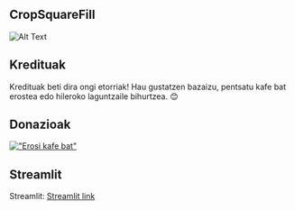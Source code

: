 ## CropSquareFill

![Alt Text](https://raw.githubusercontent.com/webdevserv/streamlit_component_fill_square_cropper101/main/screens/applicationscreen.JPG)  

## Kredituak

Kredituak beti dira ongi etorriak! Hau gustatzen bazaizu, pentsatu kafe bat erostea edo hileroko laguntzaile bihurtzea. 😊

## Donazioak  

[!["Erosi kafe bat"](https://www.buymeacoffee.com/assets/img/custom_images/orange_img.png)](https://www.buymeacoffee.com/Artgen)

## Streamlit

Streamlit: <a href='https://webdevserv-portfolio-idoia-icodeidoia-portfolio-9kblei.streamlit.app/' target='_blank'>Streamlit link</a>
